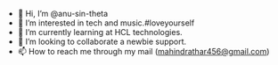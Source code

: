 - 👋 Hi, I’m @anu-sin-theta
- 👀 I’m interested in tech and music.#loveyourself
- 🌱 I’m currently learning at HCL technologies.
- 💞️ I’m looking to collaborate a newbie support.
- 📫 How to reach me through my mail (mahindrathar456@gmail.com)

<!---
anu-sin-theta/anu-sin-theta is a ✨ special ✨ repository because its `README.md` (this file) appears on your GitHub profile.
You can click the Preview link to take a look at your changes.
--->
